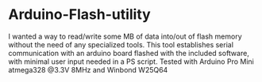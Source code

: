 # Arduino-Flash-utility
I wanted a way to read/write some MB of data into/out of flash memory without the need of any specialized tools. This tool establishes serial communication with an arduino board flashed with the included software, with minimal user input needed in a PS script. Tested with Arduino Pro Mini atmega328 @3.3V 8MHz and Winbond W25Q64
